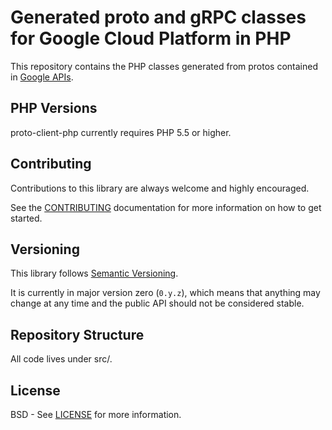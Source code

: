 Generated proto and gRPC classes for Google Cloud Platform in PHP
=================================================================

This repository contains the PHP classes generated from protos contained in
[Google APIs][].

[gRPC]: http://grpc.io
[Google APIs]: https://github.com/googleapis/googleapis/


PHP Versions
----------------

proto-client-php currently requires PHP 5.5 or higher.


Contributing
------------

Contributions to this library are always welcome and highly encouraged.

See the [CONTRIBUTING][] documentation for more information on how to get started.

[CONTRIBUTING]: https://github.com/googleapis/proto-client-php/blob/master/CONTRIBUTING.md


Versioning
----------

This library follows [Semantic Versioning][].

It is currently in major version zero (``0.y.z``), which means that anything
may change at any time and the public API should not be considered
stable.

[Semantic Versioning]: http://semver.org/


Repository Structure
-------

All code lives under src/.


License
-------

BSD - See [LICENSE][] for more information.

[LICENSE]: https://github.com/googleapis/proto-client-php/blob/master/LICENSE
